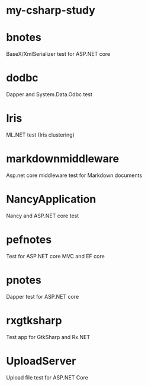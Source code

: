 my-csharp-study
=====

# bnotes
BaseX/XmlSerializer test for ASP.NET core 

# dodbc
Dapper and System.Data.Odbc test

# Iris
ML.NET test (Iris clustering)

# markdownmiddleware
Asp.net core middleware test for Markdown documents 

# NancyApplication
Nancy and ASP.NET core test 

# pefnotes
Test for ASP.NET core MVC and EF core

# pnotes
Dapper test for ASP.NET core

# rxgtksharp
Test app for GtkSharp and Rx.NET 

# UploadServer
Upload file test for ASP.NET Core

